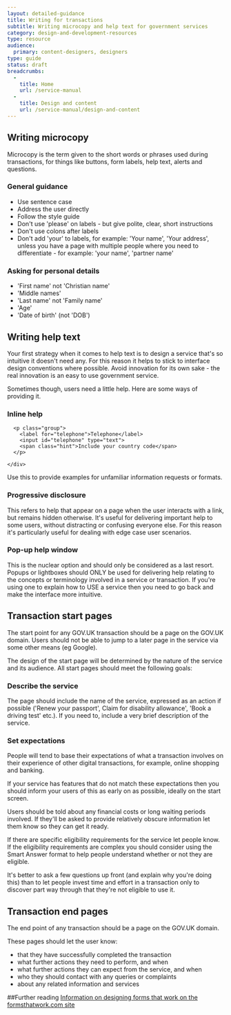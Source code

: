```yaml
---
layout: detailed-guidance
title: Writing for transactions
subtitle: Writing microcopy and help text for government services
category: design-and-development-resources
type: resource
audience: 
  primary: content-designers, designers
type: guide
status: draft
breadcrumbs:
  -
    title: Home
    url: /service-manual
  -
    title: Design and content
    url: /service-manual/design-and-content
---
```


## Writing microcopy

Microcopy is the term given to the short words or phrases used during transactions, 
for things like buttons, form labels, help text, alerts and questions.

### General guidance

* Use sentence case
* Address the user directly
* Follow the style guide
* Don't use 'please' on labels - but give polite, clear, short instructions
* Don't use colons after labels
* Don't add 'your' to labels, for example: 'Your name', 'Your address', unless you have a page with multiple people where you need to differentiate - for example: 'your name', 'partner name'

### Asking for personal details

* 'First name' not 'Christian name'
* 'Middle names'
* 'Last name' not 'Family name'
* 'Age'
* 'Date of birth' (not 'DOB')

## Writing help text

Your first strategy when it comes to help text is to design a service that's 
so intuitive it doesn't need any. For this reason it helps to stick to interface design conventions where possible. Avoid innovation for its own sake - the real innovation is an
easy to use government service.

Sometimes though, users need a little help. Here are some ways of providing it.

### Inline help

<div class="pattern-example">
    <div class="form-example-1">

      <p class="group">
        <label for="telephone">Telephone</label>
        <input id="telephone" type="text">
        <span class="hint">Include your country code</span>
      </p>

    </div>
</div> 

Use this to provide examples for unfamiliar information requests or formats.


### Progressive disclosure

This refers to help that appear on a page when the user interacts with a link, but remains hidden otherwise. It's useful for delivering important help to some users, without distracting or confusing everyone else. For this reason it's particularly useful for dealing with edge case user scenarios.


### Pop-up help window

This is the nuclear option and should only be considered as a last resort. Popups or lightboxes should ONLY be used for delivering help relating to the concepts or terminology involved in a service or transaction. If you're using one to explain how to USE a service then you need to go back and make the interface more intuitive.


## Transaction start pages

The start point for any GOV.UK transaction should be a page on the GOV.UK domain. Users should not be able to jump to a later page in the service via some other means (eg Google).

The design of the start page will be determined by the nature of the service and its audience. All start pages should meet the following goals:

### Describe the service

The page should include the name of the service, expressed as an action if possible ('Renew your passport', Claim for disability allowance', 'Book a driving test' etc.). If you need to, include a very brief description of the service.

### Set expectations

People will tend to base their expectations of what a transaction involves on their experience of other digital transactions, for example, online shopping and banking.

If your service has features that do not match these expectations then you should inform your users of this as early on as possible, ideally on the start screen.

Users should be told about any financial costs or long waiting periods involved. If they'll be asked to provide relatively obscure information let them know so they can get it ready.

If there are specific eligibility requirements for the service let people know. If the eligibility requirements are complex you should consider using the Smart Answer format to help people understand whether or not they are eligible.

It's better to ask a few questions up front (and explain why you're doing this) than to let people invest time and effort in a transaction only to discover part way through that they're not eligible to use it.

## Transaction end pages

The end point of any transaction should be a page on the GOV.UK domain.

These pages should let the user know:

* that they have successfully completed the transaction
* what further actions they need to perform, and when
* what further actions they can expect from the service, and when
* who they should contact with any queries or complaints
* about any related information and services

##Further reading
[Information on designing forms that work on the formsthatwork.com site](http://www.formsthatwork.com/TheArtOfWritingVeryLittle )

